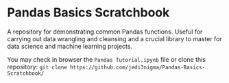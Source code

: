 # Pandas Basics Scratchbook
A repository for demonstrating common Pandas functions.  Useful for carrying out data wrangling and cleansing and a crucial library to master for data science and machine learning projects.

You may check in browser the `Pandas Tutorial.ipynb` file or clone this repository: `git clone https://github.com/jedi3nigma/Pandas-Basics-Scratchbook/`
